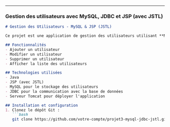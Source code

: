 
---

### **Gestion des utilisateurs avec MySQL, JDBC et JSP (avec JSTL)**

```markdown
# Gestion des Utilisateurs - MySQL & JSP (JSTL)

Ce projet est une application de gestion des utilisateurs utilisant **MySQL** pour stocker de façon persistante les données des utilisateurs. L'application permet de créer, afficher, modifier et supprimer des utilisateurs. L'interaction avec la base de données est gérée par **JDBC**.

## Fonctionnalités
- Ajouter un utilisateur
- Modifier un utilisateur
- Supprimer un utilisateur
- Afficher la liste des utilisateurs

## Technologies utilisées
- Java
- JSP (avec JSTL)
- MySQL pour le stockage des utilisateurs
- JDBC pour la communication avec la base de données
- Serveur Tomcat pour déployer l'application

## Installation et configuration
1. Clonez le dépôt Git :
   ```bash
   git clone https://github.com/votre-compte/projet3-mysql-jdbc-jstl.git

